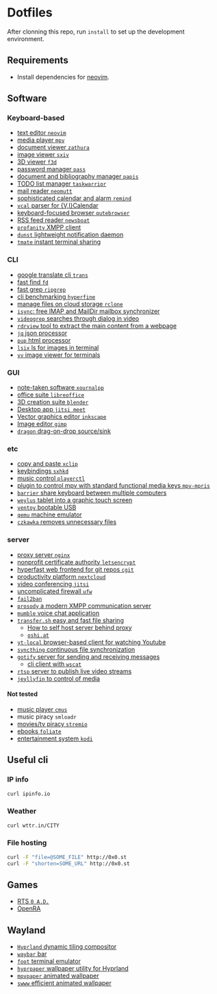 # Dotfiles

After clonning this repo, run `install` to set up the development environment.

## Requirements

- Install dependencies for [neovim](https://github.com/neovim/neovim).

## Software

### Keyboard-based

- [text editor `neovim`](https://neovim.io/)
- [media player `mpv`](https://mpv.io/)
- [document viewer `zathura`](https://pwmt.org/projects/zathura/)
- [image viewer `sxiv`](https://github.com/muennich/sxiv)
- [3D viewer `f3d`](https://f3d-app.github.io/f3d/)
- [password manager `pass`](https://www.passwordstore.org/)
- [document and bibliography manager `papis`](https://github.com/papis/papis)
- [TODO list manager `taskwarrior`](https://taskwarrior.org/)
- [mail reader `neomutt`](https://neomutt.org/)
- [sophisticated calendar and alarm `remind`](https://dianne.skoll.ca/projects/remind/)
- [`vcal` parser for {V,I}Calendar](https://waynemorrison.com/software/vcal)
- [keyboard-focused browser `qutebrowser`](https://qutebrowser.org/)
- [RSS feed reader `newsboat`](https://newsboat.org/)
- [`profanity` XMPP client](https://profanity-im.github.io/)
- [`dunst` lightweight notification daemon](https://dunst-project.org/)
- [`tmate` instant terminal sharing](https://tmate.io/)

### CLI

- [google translate cli `trans`](https://github.com/soimort/translate-shell/)
- [fast find `fd`](https://github.com/sharkdp/fd)
- [fast grep `ripgrep`](https://github.com/BurntSushi/ripgrep)
- [cli benchmarking `hyperfine`](https://github.com/sharkdp/hyperfine)
- [manage files on cloud storage `rclone`](https://rclone.org/)
- [`isync`: free IMAP and MailDir mailbox synchronizer](https://isync.sourceforge.io/)
- [`videogrep` searches through dialog in video](https://antiboredom.github.io/videogrep/)
- [`rdrview` tool to extract the main content from a webpage](https://github.com/eafer/rdrview)
- [`jq` json processor](https://stedolan.github.io/jq/)
- [`pup` html processor](https://github.com/ericchiang/pup)
- [`lsix` ls for images in terminal](https://github.com/hackerb9/lsix)
- [`vv` image viewer for terminals](https://github.com/hackerb9/vv)

### GUI

- [note-taken software `xournalpp`](https://xournalpp.github.io/)
- [office suite `libreoffice`](https://www.libreoffice.org/)
- [3D creation suite `blender`](https://www.blender.org/)
- [Desktop app `jitsi meet`](https://github.com/jitsi/jitsi-meet-electron)
- [Vector graphics editor `inkscape`](https://inkscape.org/)
- [Image editor `gimp`](https://www.gimp.org/)
- [`dragon` drag-on-drop source/sink](https://github.com/mwh/dragon)

### etc

- [copy and paste `xclip`](https://github.com/astrand/xclip)
- [keybindings `sxhkd`](https://github.com/baskerville/sxhkd)
- [music control `playerctl`](https://github.com/altdesktop/playerctl)
- [plugin to control mpv with standard functional media keys `mpv-mpris`](https://github.com/hoyon/mpv-mpris)
- [`barrier` share keyboard between multiple computers](https://github.com/debauchee/barrier)
- [`weylus` tablet into a graphic touch screen](https://github.com/H-M-H/Weylus)
- [`ventoy` bootable USB](https://www.ventoy.net/en/index.html)
- [`qemu` machine emulator](https://www.qemu.org/)
- [`czkawka` removes unnecessary files](https://github.com/qarmin/czkawka)

### server

- [proxy server `nginx`](https://nginx.org/en/)
- [nonprofit certificate authority `letsencrypt`](https://letsencrypt.org/)
- [hyperfast web frontend for git repos `cgit`](https://git.zx2c4.com/cgit/about/)
- [productivity platform `nextcloud`](https://nextcloud.com/)
- [video conferencing `jitsi`](https://jitsi.org/)
- [uncomplicated firewall `ufw`]()
- [`fail2ban`](https://www.fail2ban.org/wiki/index.php/Main_Page)
- [`prosody` a modern XMPP communication server](https://prosody.im/)
- [`mumble` voice chat application](https://www.mumble.info/)
- [`transfer.sh` easy and fast file sharing](https://github.com/dutchcoders/transfer.sh)
  - [How to self host server behind proxy](https://github.com/dutchcoders/transfer.sh/issues/458)
  - [`oshi.at`](https://github.com/somenonymous/OshiUpload)
- [`yt-local` browser-based client for watching Youtube](https://git.sr.ht/~heckyel/yt-local)
- [`syncthing` continuous file synchronization](https://syncthing.net/)
- [`gotify` server for sending and receiving messages](https://gotify.net/)
  - [cli client with `wscat`](https://github.com/gotify/server/issues/255)
- [`rtsp` server to publish live video streams](https://github.com/aler9/rtsp-simple-server)
- [`jeyllyfin` to control of media](https://jellyfin.org/)

#### Not tested

- [music player `cmus`](https://cmus.github.io/)
- music piracy `smloadr`
- [movies/tv piracy `stremio`](https://www.stremio.com/)
- [ebooks `foliate`](https://johnfactotum.github.io/foliate/)
- [entertainment system `kodi`](https://kodi.tv/)

## Useful cli

### IP info

```bash
curl ipinfo.io
```

### Weather

```bash
curl wttr.in/CITY
```

### File hosting

```bash
curl -F "file=@SOME_FILE" http://0x0.st
curl -F "shorten=SOME_URL" http://0x0.st
```

## Games

- [RTS `0 A.D.`](https://play0ad.com/)
- [OpenRA](https://www.openra.net/)

## Wayland

- [`Hyprland` dynamic tiling compositor](https://hyprland.org/)
- [`waybar` bar](https://github.com/Alexays/Waybar)
- [`foot` terminal emulator](https://codeberg.org/dnkl/foot)
- [`hyprpaper` wallpaper utility for Hyprland](https://github.com/hyprwm/hyprpaper)
- [`mpvpaper` animated wallpaper](https://github.com/GhostNaN/mpvpaper)
- [`swww` efficient animated wallpaper](https://github.com/Horus645/swww)
